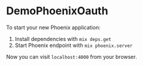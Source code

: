# DemoPhoenixOauth

To start your new Phoenix application:

1. Install dependencies with `mix deps.get`
2. Start Phoenix endpoint with `mix phoenix.server`

Now you can visit `localhost:4000` from your browser.
